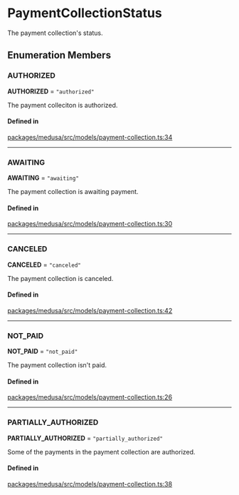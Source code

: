 # PaymentCollectionStatus

The payment collection's status.

## Enumeration Members

### AUTHORIZED

 **AUTHORIZED** = ``"authorized"``

The payment colleciton is authorized.

#### Defined in

[packages/medusa/src/models/payment-collection.ts:34](https://github.com/medusajs/medusa/blob/3d9f5ae63/packages/medusa/src/models/payment-collection.ts#L34)

___

### AWAITING

 **AWAITING** = ``"awaiting"``

The payment collection is awaiting payment.

#### Defined in

[packages/medusa/src/models/payment-collection.ts:30](https://github.com/medusajs/medusa/blob/3d9f5ae63/packages/medusa/src/models/payment-collection.ts#L30)

___

### CANCELED

 **CANCELED** = ``"canceled"``

The payment collection is canceled.

#### Defined in

[packages/medusa/src/models/payment-collection.ts:42](https://github.com/medusajs/medusa/blob/3d9f5ae63/packages/medusa/src/models/payment-collection.ts#L42)

___

### NOT\_PAID

 **NOT\_PAID** = ``"not_paid"``

The payment collection isn't paid.

#### Defined in

[packages/medusa/src/models/payment-collection.ts:26](https://github.com/medusajs/medusa/blob/3d9f5ae63/packages/medusa/src/models/payment-collection.ts#L26)

___

### PARTIALLY\_AUTHORIZED

 **PARTIALLY\_AUTHORIZED** = ``"partially_authorized"``

Some of the payments in the payment collection are authorized.

#### Defined in

[packages/medusa/src/models/payment-collection.ts:38](https://github.com/medusajs/medusa/blob/3d9f5ae63/packages/medusa/src/models/payment-collection.ts#L38)
